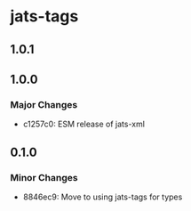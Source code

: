 # jats-tags

## 1.0.1

## 1.0.0

### Major Changes

- c1257c0: ESM release of jats-xml

## 0.1.0

### Minor Changes

- 8846ec9: Move to using jats-tags for types
